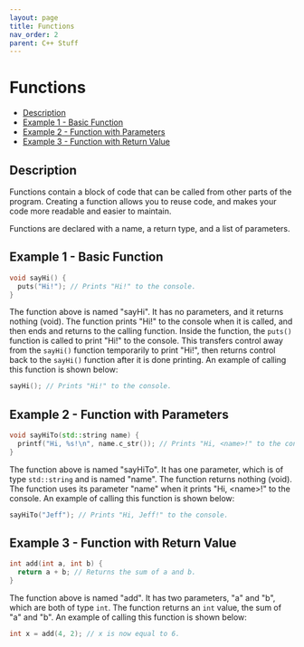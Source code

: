 ```yaml
---
layout: page
title: Functions
nav_order: 2
parent: C++ Stuff
---
```


# Functions

* [Description](#description)
* [Example 1 - Basic Function](#example-1---basic-function)
* [Example 2 - Function with Parameters](#example-2---function-with-parameters)
* [Example 3 - Function with Return Value](#example-3---function-with-return-value)

## Description

Functions contain a block of code that can be called from other parts of the program. Creating a function allows you to reuse code, and makes your code more readable and easier to maintain.

Functions are declared with a name, a return type, and a list of parameters.

## Example 1 - Basic Function

```cpp
void sayHi() {
  puts("Hi!"); // Prints "Hi!" to the console.
}
```
The function above is named "sayHi". It has no parameters, and it returns nothing (void). The function prints "Hi!" to the console when it is called, and then ends and returns to the calling function. Inside the function, the `puts()` function is called to print "Hi!" to the console. This transfers control away from the `sayHi()` function temporarily to print "Hi!", then returns control back to the `sayHi()` function after it is done printing. An example of calling this function is shown below:

```cpp
sayHi(); // Prints "Hi!" to the console.
```

## Example 2 - Function with Parameters

```cpp
void sayHiTo(std::string name) {
  printf("Hi, %s!\n", name.c_str()); // Prints "Hi, <name>!" to the console.
}
```
The function above is named "sayHiTo". It has one parameter, which is of type `std::string` and is named "name". The function returns nothing (void). The function uses its parameter "name" when it prints "Hi, \<name\>!" to the console. An example of calling this function is shown below:

```cpp
sayHiTo("Jeff"); // Prints "Hi, Jeff!" to the console.
```

## Example 3 - Function with Return Value

```cpp
int add(int a, int b) {
  return a + b; // Returns the sum of a and b.
}
```
The function above is named "add". It has two parameters, "a" and "b", which are both of type `int`. The function returns an `int` value, the sum of "a" and "b". An example of calling this function is shown below:

```cpp
int x = add(4, 2); // x is now equal to 6.
```
